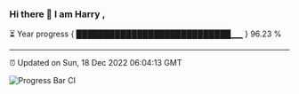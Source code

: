 ### Hi there 👋 I am Harry , 

⏳ Year progress { ████████████████████████████▁▁ } 96.23 %

---

⏰ Updated on Sun, 18 Dec 2022 06:04:13 GMT

![Progress Bar CI](https://github.com/duykhang68/duykhang68/workflows/Progress%20Bar%20CI/badge.svg)
